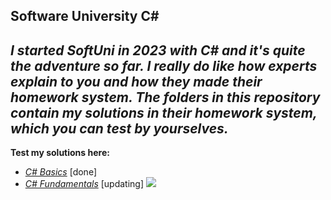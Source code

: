 ## Software University C#
***I started SoftUni in 2023 with C# and it's quite the adventure so far. I really do like how experts explain to you and how they made their homework system.
The folders in this repository contain my solutions in their homework system, which you can test by yourselves.***
---
**Test my solutions here:**
 - *[C# Basics](https://judge.softuni.org/Contests#!/List/ByCategory/245/CSharp-Basics)* [done]
 - *[C# Fundamentals](https://judge.softuni.org/Contests#!/List/ByCategory/149/CSharp-Fundamentals)* [updating]
   <img src="https://softuni.foundation/wp-content/uploads/2017/08/SoftUni_Foundation_Logo_Oneline-1.png">
